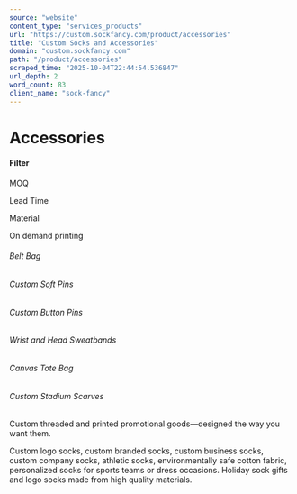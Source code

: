```yaml
---
source: "website"
content_type: "services_products"
url: "https://custom.sockfancy.com/product/accessories"
title: "Custom Socks and Accessories"
domain: "custom.sockfancy.com"
path: "/product/accessories"
scraped_time: "2025-10-04T22:44:54.536847"
url_depth: 2
word_count: 83
client_name: "sock-fancy"
---
```


# Accessories

#### Filter

MOQ

Lead Time

Material

On demand printing

###### Belt Bag

###### Custom Soft Pins

###### Custom Button Pins

###### Wrist and Head Sweatbands

###### Canvas Tote Bag

###### Custom Stadium Scarves

Custom threaded and printed promotional goods—designed the way you want them.

Custom logo socks, custom branded socks, custom business socks, custom company socks, athletic socks, environmentally safe cotton fabric, personalized socks for sports teams or dress occasions. Holiday sock gifts and logo socks made from high quality materials.